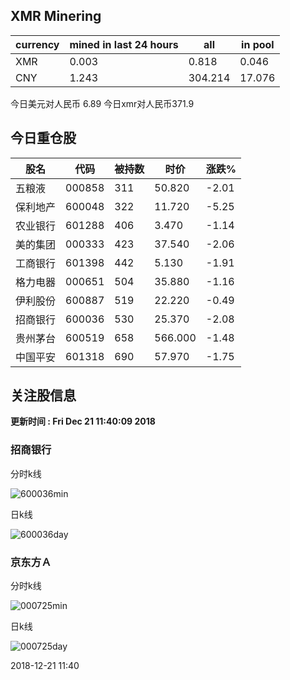 ## XMR Minering

|currency|mined in last 24 hours|all|in pool|
|---|---|---|---|
|XMR|0.003|0.818|0.046|
|CNY|1.243|304.214|17.076|

今日美元对人民币 6.89	今日xmr对人民币371.9


## 今日重仓股 

|股名|代码|被持数|时价|涨跌%|
|---|---|---|---|---|
|五粮液|000858|311|50.820|-2.01|
|保利地产|600048|322|11.720|-5.25|
|农业银行|601288|406|3.470|-1.14|
|美的集团|000333|423|37.540|-2.06|
|工商银行|601398|442|5.130|-1.91|
|格力电器|000651|504|35.880|-1.16|
|伊利股份|600887|519|22.220|-0.49|
|招商银行|600036|530|25.370|-2.08|
|贵州茅台|600519|658|566.000|-1.48|
|中国平安|601318|690|57.970|-1.75|

## 关注股信息
**更新时间 : Fri Dec 21 11:40:09 2018**
### 招商银行 
分时k线

![600036min](http://image.sinajs.cn/newchart/min/n/sh600036.gif)

日k线

![600036day](http://image.sinajs.cn/newchart/daily/n/sh600036.gif)

### 京东方Ａ 
分时k线

![000725min](http://image.sinajs.cn/newchart/min/n/sz000725.gif)

日k线

![000725day](http://image.sinajs.cn/newchart/daily/n/sz000725.gif)

2018-12-21 11:40